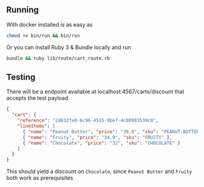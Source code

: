 ## Running
With docker installed is as easy as 
```sh
chmod +x bin/run && bin/run
```

Or you can install Ruby 3 & Bundle locally and run 
```sh
bundle && ruby lib/route/cart_route.rb
```

## Testing
There will be a endpoint available at localhost:4567/carts/discount that accepts the test payload
```json
{
  "cart": {
    "reference": "2d832fe0-6c96-4515-9be7-4c00983539c0",
    "lineItems": [
      { "name": "Peanut Butter", "price": "39.0", "sku": "PEANUT-BUTTER" },
      { "name": "Fruity", "price": "34.9", "sku": "FRUITY" },
      { "name": "Chocolate", "price": "32", "sku": "CHOCOLATE" }
    ]
  } 
}  
```

This should yield a discount on `Chocolate`, since `Peanut Butter` and `Fruity` both work as prerequisites

